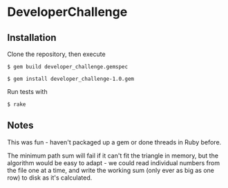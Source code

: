 # DeveloperChallenge

## Installation

Clone the repository, then execute

    $ gem build developer_challenge.gemspec

    $ gem install developer_challenge-1.0.gem

Run tests with 

    $ rake

## Notes

This was fun - haven't packaged up a gem or done threads in Ruby before.

The minimum path sum will fail if it can't fit the triangle in memory, but the algorithm would be easy to adapt - we could read individual numbers from the file one at a time, and write the working sum (only ever as big as one row) to disk as it's calculated.
